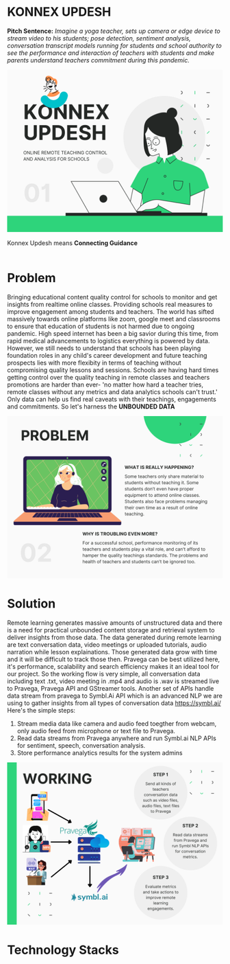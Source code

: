 # KONNEX UPDESH
<b>Pitch Sentence:</b> <i>Imagine a yoga teacher, sets up camera or edge device to stream video to his students; pose detection, sentiment analysis, conversation transcript models running for students and school authority to see the performance and interaction of teachers with students and make parents understand teachers commitment during this pandemic.</i>
<pre>
<img src="https://github.com/vilaksh01/Pravega-TechStream/blob/main/Images/Cover.png">
</pre>
Konnex Updesh means <b>Connecting Guidance</b>  
<br>
# Problem
Bringing educational content quality control for schools to monitor and get insights from realtime online classes. Providing schools real measures to improve engagement among students and teachers. The world has sifted massively towards online platforms like zoom, google meet and classrooms to ensure that education of students is not harmed due to ongoing pandemic. High speed internet has been a big savior during this time, from rapid medical advancements to logistics everything is powered by data. However, we still needs to understand that schools has been playing foundation roles in any child's career development and future teaching prospects lies with more flexibity in terms of teaching without compromising quality lessons and sessions. Schools are having hard times getting control over the quality teaching in remote classes and teachers promotions are harder than ever- 'no matter how hard a teacher tries, remote classes without any metrics and data analytics schools can't trust.' Only data can help us find real caveats with their teachings, engagements and commitments. So let's harness the <b>UNBOUNDED DATA</b>
<pre>
<img src="https://github.com/vilaksh01/Pravega-TechStream/blob/main/Images/Problem.png">
</pre>
# Solution
Remote learning generates massive amounts of unstructured data and there is a need for practical unbounded content storage and retrieval system to deliver insights from those data. The data generated during remote learning are text conversation data, video meetings or uploaded tutorials, audio narration while lesson explainations. Those generated data grow with time and it will be difficult to track those then. Pravega can be best utilized here, it's performance, scalability and search efficiency makes it an ideal tool for our project. So the working flow is very simple, all conversation data including text .txt, video meeting in .mp4 and audio is .wav is streamed live to Pravega, Pravega API and GStreamer tools. Another set of APIs handle data stream from pravega to Symbl.Ai API which is an advanced NLP we are using to gather insights from all types of conversation data https://symbl.ai/ Here's the simple steps:
1. Stream media data like camera and audio feed toegther from webcam, only audio feed from microphone or text file to Pravega.
2. Read data streams from Pravega anywhere and run Symbl.ai NLP APIs for sentiment, speech, conversation analysis.
3. Store performance analytics results for the system admins
<pre>
<img src="https://github.com/vilaksh01/Pravega-TechStream/blob/main/Images/Working.png">
</pre>
# Technology Stacks
